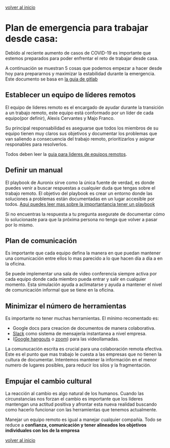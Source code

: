 [volver al inicio](../)

# Plan de emergencia para trabajar desde casa: 
Debido al reciente aumento de casos de COVID-19 es importante que estemos preparados para poder enfrentar el reto de trabajar desde casa.

A continuación se muestran 5 cosas que podemos empezar a hacer desde hoy para prepararnos y maximizar la estabilidad durante la emergencia. Este documento se basa en [la guia de gitlab](https://about.gitlab.com/company/culture/all-remote/remote-work-emergency-plan)

## Establecer un equipo de líderes remotos
El equipo de lideres remoto es el encargado de ayudar durante la transición a un trabajo remoto, este equipo está conformado por un líder de cada equipo(por definir), Alexis Cervantes y Majo Franco.

Su principal responsabilidad es aseguarse que todos los miembros de su equipo tienen muy claros sus objetivos y documentar los problemas que van saliendo a consecuencia del trabajo remoto, prioritizarlos y asignar responables para resolverlos.

Todos deben leer la [guia para lideres de equipos remotos](lider-remoto.md).

## Definir un manual
El playbook de Auronix sirve como la única fuente de verdad, es donde puedes venir a buscar respuestas a cualquier duda que tengas sobre el trabajo remoto. El objetivo del playbook es crear un entorno donde las soluciones a problemas están documentadas en un lugar accesible por todos. [Aqui puedes leer mas sobre la importantancia tener un playbook](https://about.gitlab.com/company/culture/all-remote/handbook-first-documentation/)

Si no encuentras la respuesta a tu pregunta asegurate de documentar cómo lo solucionaste para que la próxima persona no tenga que volver a pasar por lo mismo.

## Plan de comunicación
Es importante que cada equipo defina la manera en que puedan mantener una comunicación entre ellos lo mas parecido a lo que hacen día a día a en la oficina.

Se puede implementar una sala de video conferencia siempre activa por cada equipo donde cada miembro pueda entrar y salir en cualquier momento. Esta simulación ayuda a aclimatarse y ayuda a mantener el nivel de comunicación informal que se tiene en la oficina.

## Minimizar el número de herramientas
Es importante no tener muchas herramientas. El mínimo recomentado es:
* Google docs para creacion de documentos de manera colaborativa.
* [Slack](general/slack.md) como sistema de mensajería instantanea a nivel empresa.
* ([Google hangouts](https://hangouts.google.com/) o [zoom](https://zoom.us/)) para las videollamadas.

La comunucación escrita es crucial para una colaboración remota efectiva. Este es el punto que mas trabajo le cuesta a las empresas que no tienen la cultura de documentar. Intentemos mantener la información en el menor numero de lugares posibles, para reducir los silos y la fragmentación.

## Empujar el cambio cultural
La reacción al cambio es algo natural de los humanos. Cuando las circunstancias nos forzan el cambio es importante que los líderes mantengan una actitud positiva y afrontar esta nueva realidad buscando como hacerlo funcionar con las herramientas que tenemos actualmente.

Manejar un equipo remoto es igual a manejar cualquier compañía. Todo se reduce a **confianza, comunicación y tener alineados los objetivos individuales con los de la empresa**

[volver al inicio](../)
